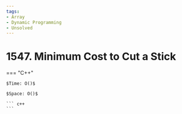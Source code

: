 ```yaml
---
tags:
- Array
- Dynamic Programming
- Unsolved
---
```



# 1547. Minimum Cost to Cut a Stick

=== "C++"

    $Time: O()$

    $Space: O()$

    ``` c++
    ```